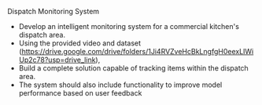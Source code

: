Dispatch Monitoring System
- Develop an intelligent monitoring system for a commercial kitchen's dispatch area. 
- Using the provided video and dataset (https://drive.google.com/drive/folders/1Ji4RVZveHcBkLngfgH0eexLIWiUp2c78?usp=drive_link), 
- Build a complete solution capable of tracking items within the dispatch area. 
- The system should also include functionality to improve model performance based on user feedback